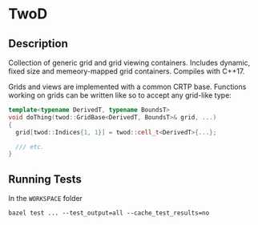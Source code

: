 # TwoD

## Description

Collection of generic grid and grid viewing containers. Includes dynamic, fixed size and memeory-mapped grid containers. Compiles with C++17.

Grids and views are implemented with a common CRTP base. Functions working on grids can be written like so to accept any grid-like type:

```c++
template<typename DerivedT, typename BoundsT>
void doThing(twod::GridBase<DerivedT, BoundsT>& grid, ...)
{
  grid[twod::Indices{1, 1}] = twod::cell_t<DerivedT>{...};

  /// etc.
}
```

## Running Tests

In the `WORKSPACE` folder
```
bazel test ... --test_output=all --cache_test_results=no

```
